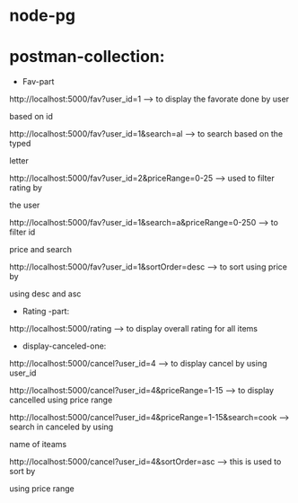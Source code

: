 # node-pg

# postman-collection:

- Fav-part

http://localhost:5000/fav?user_id=1 --> to display the favorate done by user

based on id


http://localhost:5000/fav?user_id=1&search=al --> to search based on the typed 

letter

http://localhost:5000/fav?user_id=2&priceRange=0-25 --> used to filter rating by 

the user

http://localhost:5000/fav?user_id=1&search=a&priceRange=0-250 --> to filter id 

price and search


http://localhost:5000/fav?user_id=1&sortOrder=desc --> to sort using price by 

using desc and asc


- Rating -part:

http://localhost:5000/rating --> to display overall rating for all items



- display-canceled-one:

http://localhost:5000/cancel?user_id=4 --> to display cancel by using user_id


http://localhost:5000/cancel?user_id=4&priceRange=1-15 --> to display cancelled using price range


http://localhost:5000/cancel?user_id=4&priceRange=1-15&search=cook --> search in canceled by using 

name of iteams

http://localhost:5000/cancel?user_id=4&sortOrder=asc --> this is used to sort by 

using price range